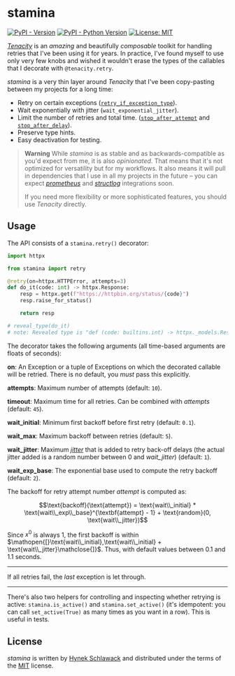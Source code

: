 # stamina

[![PyPI - Version](https://img.shields.io/pypi/v/stamina.svg)](https://pypi.org/project/stamina)
[![PyPI - Python Version](https://img.shields.io/pypi/pyversions/stamina.svg)](https://pypi.org/project/stamina)
[![License: MIT](https://img.shields.io/badge/license-MIT-C06524)](https://github.com/hynek/stamina/blob/main/LICENSE)


[*Tenacity*](https://tenacity.readthedocs.io/) is an *amazing* and beautifully *composable* toolkit for handling retries that I've been using it for years.
In practice, I've found myself to use only very few knobs and wished it wouldn't erase the types of the callables that I decorate with `@tenacity.retry`.

*stamina* is a very thin layer around *Tenacity* that I've been copy-pasting between my projects for a long time:

- Retry on certain exceptions ([`retry_if_exception_type`](https://tenacity.readthedocs.io/en/latest/api.html#tenacity.retry.retry_if_exception_type)).
- Wait exponentially with jitter (`wait_exponential_jitter`).
- Limit the number of retries and total time. ([`stop_after_attempt`](https://tenacity.readthedocs.io/en/latest/api.html#tenacity.stop.stop_after_attempt) and [`stop_after_delay`](https://tenacity.readthedocs.io/en/latest/api.html#tenacity.stop.stop_after_delay)).
- Preserve type hints.
- Easy deactivation for testing.

> **Warning**
> While *stamina* is as stable and as backwards-compatible as you'd expect from me, it is also _opinionated_.
> That means that it's not optimized for versatility but for my workflows.
> It also means it will pull in dependencies that I use in all my projects in the future – you can expect [*prometheus*](https://github.com/prometheus/client_python) and [*structlog*](https://www.structlog.org/) integrations soon.
>
> If you need more flexibility or more sophisticated features, you should use *Tenacity* directly.


## Usage

The API consists of a `stamina.retry()` decorator:

```python
import httpx

from stamina import retry

@retry(on=httpx.HTTPError, attempts=3)
def do_it(code: int) -> httpx.Response:
    resp = httpx.get(f"https://httpbin.org/status/{code}")
    resp.raise_for_status()

    return resp

# reveal_type(do_it)
# note: Revealed type is "def (code: builtins.int) -> httpx._models.Response"
```

The decorator takes the following arguments (all time-based arguments are floats of seconds):

**on**: An Exception or a tuple of Exceptions on which the decorated callable will be retried.
There is no default, you _must_ pass this explicitly.

**attempts**: Maximum number of attempts (default: `10`).

**timeout**: Maximum time for all retries.
Can be combined with *attempts* (default: `45`).

**wait_initial**: Minimum first backoff before first retry (default: `0.1`).

**wait_max**: Maximum backoff between retries (default: `5`).

**wait_jitter**: Maximum [_jitter_](https://aws.amazon.com/blogs/architecture/exponential-backoff-and-jitter/) that is added to retry back-off delays (the actual jitter added is a random number between 0 and *wait_jitter*) (default: `1`).

**wait_exp_base**: The exponential base used to compute the retry backoff (default: `2`).

The backoff for retry attempt number _attempt_ is computed as:

$$\text{backoff}(\text{attempt}) = \text{wait\\_initial} * \text{wait\\_exp\\_base}^{\textbf{attempt} - 1} + \text{random}(0, \text{wait\\_jitter})$$

Since $x^{0}$ is always 1, the first backoff is within $\mathopen{[}\text{wait\\_initial},\text{wait\\_initial} + \text{wait\\_jitter}\mathclose{]}$.
Thus, with default values between 0.1 and 1.1 seconds.

---

If all retries fail, the *last* exception is let through.

---

 There's also two helpers for controlling and inspecting whether retrying is active:
 `stamina.is_active()` and `stamina.set_active()` (it's idempotent: you can call `set_active(True)` as many times as you want in a row).
 This is useful in tests.


## License

*stamina* is written by [Hynek Schlawack](https://hynek.me/) and distributed under the terms of the [MIT](https://spdx.org/licenses/MIT.html) license.
